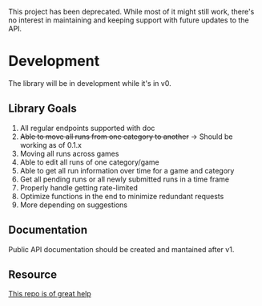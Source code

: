 This project has been deprecated. While most of it might still work, there's no interest in maintaining and keeping support with future updates to the API.

# Development

The library will be in development while it's in v0.

## Library Goals

1. All regular endpoints supported with doc
2. ~~Able to move all runs from one category to another~~ -> Should be working as of 0.1.x
3. Moving all runs across games
4. Able to edit all runs of one category/game
5. Able to get all run information over time for a game and category
6. Get all pending runs or all newly submitted runs in a time frame
7. Properly handle getting rate-limited
8. Optimize functions in the end to minimize redundant requests
9. More depending on suggestions

## Documentation

Public API documentation should be created and mantained after v1.

## Resource

[This repo is of great help](https://github.com/ManicJamie/speedruncom-apiv2-docs)
